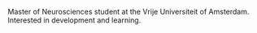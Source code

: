 Master of Neurosciences student at the Vrije Universiteit of Amsterdam. Interested in development and learning.

<!---
jule-schretzmeir/jule-schretzmeir is a ✨ special ✨ repository because its `README.md` (this file) appears on your GitHub profile.
You can click the Preview link to take a look at your changes.
--->
